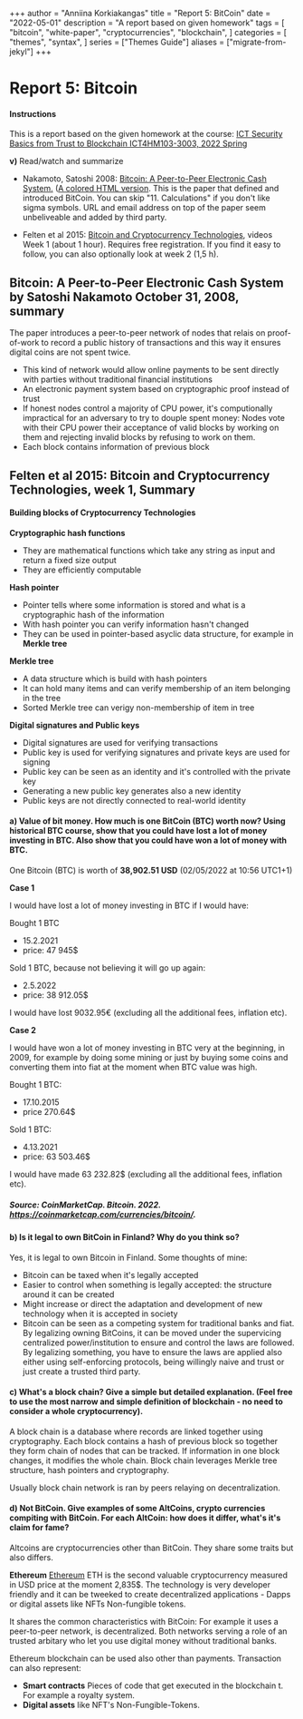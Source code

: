 +++
author = "Anniina Korkiakangas"
title = "Report 5: BitCoin"
date = "2022-05-01"
description = "A report based on given homework"
tags = [
    "bitcoin",
    "white-paper",
    "cryptocurrencies",
    "blockchain",
]
categories = [
    "themes",
    "syntax",
]
series = ["Themes Guide"]
aliases = ["migrate-from-jekyl"]
+++

# **Report 5: Bitcoin**
#### **Instructions**
This is a report based on the given homework at the course:
[ICT Security Basics from Trust to Blockchain ICT4HM103-3003, 2022 Spring](https://terokarvinen.com/2021/trust-to-blockchain-2022/)

**v)** Read/watch and summarize 

- Nakamoto, Satoshi 2008: [Bitcoin: A Peer-to-Peer Electronic Cash System.](https://bitcoin.org/bitcoin.pdf) ([A colored HTML version](https://git.dhimmel.com/bitcoin-whitepaper/). This is the paper that defined and introduced BitCoin. You can skip "11. Calculations" if you don't like sigma symbols. URL and email address on top of the paper seem unbeliveable and added by third party.

- Felten et al 2015: [Bitcoin and Cryptocurrency Technologies](https://www.coursera.org/learn/cryptocurrency/home/week/1), videos Week 1 (about 1 hour). Requires free registration. If you find it easy to follow, you can also optionally look at week 2 (1,5 h).

## **Bitcoin: A Peer-to-Peer Electronic Cash System by Satoshi Nakamoto October 31, 2008, summary**

The paper introduces a peer-to-peer network of nodes that relais on proof-of-work to record a public history of transactions and this way it ensures digital coins are not spent twice.

- This kind of network would allow online payments to be sent directly with parties without traditional financial institutions
- An electronic payment system based on cryptographic proof instead of trust 
- If honest nodes control a majority of CPU power, it's computionally impractical for an adversary to try to douple spent money: Nodes vote with their CPU power their acceptance of valid blocks by working on them and rejecting invalid blocks by refusing to work on them. 
- Each block contains information of previous block 

## **Felten et al 2015: Bitcoin and Cryptocurrency Technologies, week 1, Summary**

#### Building blocks of Cryptocurrency Technologies

**Cryptographic hash functions**
- They are mathematical functions which take any string as input and return a fixed size output 
- They are efficiently computable
 
**Hash pointer**
- Pointer tells where some information is stored and what is a cryptographic hash of the information
- With hash pointer you can verify information hasn't changed 
- They can be used in pointer-based asyclic data structure, for example in **Merkle tree**

**Merkle tree**
- A data structure which is build with hash pointers
- It can hold many items and can verify membership of an item belonging in the tree
- Sorted Merkle tree can verigy non-membership of item in tree

**Digital signatures and Public keys**
- Digital signatures are used for verifying transactions
- Public key is used for verifying signatures and private keys are used for signing 
- Public key can be seen as an identity and it's controlled with the private key
- Generating a new public key generates also a new identity 
- Public keys are not directly connected to real-world identity 


#### **a)** Value of bit money. **How much is one BitCoin (BTC) worth now?** Using historical BTC course, show that you could have lost a lot of money investing in BTC. Also show that you could have won a lot of money with BTC.

One Bitcoin (BTC) is worth of **38,902.51 USD** (02/05/2022 at 10:56 UTC1+1)

**Case 1**

I would have lost a lot of money investing in BTC if I would have:

Bought 1 BTC
- 15.2.2021 
- price: 47 945$

Sold 1 BTC, because not believing it will go up again:
- 2.5.2022
- price: 38 912.05$

I would have lost 9032.95€ (excluding all the additional fees, inflation etc).

**Case 2**

I would have won a lot of money investing in BTC very at the beginning, in 2009, for example by doing some mining or just by buying some coins and converting them into fiat at the moment when BTC value was high. 

Bought 1 BTC:    
- 17.10.2015 
- price 270.64$

Sold 1 BTC:
- 4.13.2021
- price: 63 503.46$

I would have made 63 232.82$ (excluding all the additional fees, inflation etc).

##### Source:  CoinMarketCap. Bitcoin. 2022. https://coinmarketcap.com/currencies/bitcoin/.

#### **b) Is it legal to own BitCoin in Finland?** Why do you think so?

Yes, it is legal to own Bitcoin in Finland. Some thoughts of mine:

- Bitcoin can be taxed when it's legally accepted
- Easier to control when something is legally accepted: the structure around it can be created
- Might increase or direct the adaptation and development of new technology when it is accepted in society 
- Bitcoin can be seen as a competing system for traditional banks and fiat. By legalizing owning BitCoins, it can be moved under the supervicing centralized power/institution to ensure and control the laws are followed. 
By legalizing something, you have to ensure the laws are applied also either using self-enforcing protocols, being willingly naive and trust or just create a trusted third party. 

#### **c) What's a block chain?** Give a simple but detailed explanation. (Feel free to use the most narrow and simple definition of blockchain - no need to consider a whole cryptocurrency).

A block chain is a database where records are linked together using cryptography. Each block contains a hash of previous block so together they form chain of nodes that can be tracked. If information in one block changes, it modifies the whole chain. Block chain leverages Merkle tree structure, hash pointers and cryptography.

Usually block chain network is ran by peers relaying on decentralization. 

#### **d) Not BitCoin**. Give examples of some AltCoins, crypto currencies compiting with BitCoin. For each AltCoin: how does it differ, what's it's claim for fame?

Altcoins are cryptocurrencies other than BitCoin. They share some traits but also differs. 

**Ethereum**
[Ethereum](https://ethereum.org/en/what-is-ethereum/) ETH is the second valuable cryptocurrency measured in USD price at the moment 2,835$. The technology is very developer friendly and it can be tweeked to create decentralized applications - Dapps or digital assets like NFTs Non-fungible tokens. 

It shares the common characteristics with BitCoin: For example it uses a peer-to-peer network, is decentralized. Both networks serving a role of an trusted arbitary who let you use digital money without traditional banks. 

Ethereum blockchain can be used also other than payments. Transaction can also represent:
- **Smart contracts** Pieces of code that get executed in the blockchain t. For example a royalty system. 
- **Digital assets** like NFT's Non-Fungible-Tokens. 










